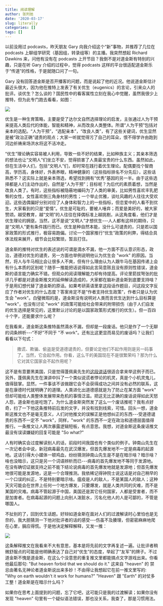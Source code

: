 ```yaml
---
title: 阅读理解
author: 张列弛
date: '2020-03-17'
slug: literally
categories: []
tags: []
---
```

以前没用过 podcasts，昨天朋友 Gary 向我介绍这个“新”事物，并推荐了几位在 podcasts 上聊组学研究（基因组，转录组等）的主播。我突然想起 Richard Dawkins 来，问他有没有在 podcasts 上开节目？我倒不是对道金斯有特别的兴趣，只是在听 Gary 介绍的过程中，觉得 podcasts 这样的平台很适配道金斯乐于“传道”的性格，于是就随口问了一句。   

Gary 没有回答道金斯是否开播客的问题，而是说起了他的近况。他说道金斯估计最近头很大，因为他在推特上发表了有关优生（eugenics）的言论，引来众人的批评。谈优生？怎么谈的？国民性中的看客属性立刻在我心中觉醒，虽然我很少上推特，但为此专门跑去看看，如图：

![](/images/dwakins.jpg)

优生是一种生育策略，主要是受了达尔文自然选择理论的启发，主张通过人为干预来提高人类后代的体能，智能和精神，从而改良人类整体。所谓“人为干预”包括对亲本的选配。“人为干预”，“选配亲本”，“改良人类”，有了这些关键词，优生显然是被“政治正确”谴责的观点；大家一听就觉得污了自己的耳朵，恨不得学许由跑到河边祈祷来场洪水将这不洁冲走。   

“优生”理论确实容易被人利用，导致一些不好的结果，比如种族主义；其亲本筛选的想法也让“文明人”们坐立不安，觉得损害了人类最宝贵的什么东西。虽然如此，但在生活中人们，包括“文明人”们，却时常在践行着优生理论。配偶要找个智商高，学历高，身体好，外表养眼，精神健康的（这些指标排名不分先后），这些话熟悉不？这实际上就是亲本筛选，希望找到拥有“优秀”基因的另一半。由于这些选择都是人们主动作出的，自然是“人为干预”；目标呢？为后代的素质着想，当然是改良人类了。有时，这些指标被隐蔽地编码为了人类的审美，比如男性喜欢丰乳肥臀的女性，女性喜欢倒三角身材的男性；一个举止优雅，谈吐风趣的人往往大受欢迎。这些选偶偏好分别对应了人身体和智力上的一些指标，但恋爱中的人看不到优生，大家看到的只是“爱情”。优生是可耻的，要被人唾弃；而爱是美好的，被大家赞颂。越受教育，越“文明”的人往往在择偶标准上越挑剔，从这角度看，他们才是优生理论的拥趸。当然，这不是说“文明人”才想优生---人人都有这样的期待，只是“文明人”更有条件践行而已。优生是种自然本能，没什么可谴责的，只是若以国家政策的形式推行，极容易跑偏。讨论一个国家推行“优生”政策的利弊，得结合具体法规来展开，细节会比较繁琐，暂且打住。    

道金斯的推特对优生的表述说的可谓是滴水不漏，他一方面不否认意识形态，政治，道德对优生的谴责，另一方面也举例说明他认为优生会 "work" 的原因。当然，将人与牛马相比会让很多人不爽，但有什么理由认为人跟牛马在基因传递上会有什么本质的区别呢？随手一推能把话说得如此言简意赅且没有原则性错误，道金斯的语言能力确实不错。但观众的阅读理解能力却有待提高。评论里箭拔弩张的批评几乎都是对道金斯推文的延伸解读造成的，大家都在脑补道金斯到底要支持啥？于是用幻想代替了道金斯的原话。如果考研英语里拿这段话作题目，问这段文字反应了作者对优生的什么态度？答案肯定不是“作者支持优生政策”，作者只是认为优生会   "work"。白璧微瑕的是，道金斯没有说明对人类而言优生达到什么目标算是 "work"，也没有讨论 "work" 的政策可能给社会带来的附带损伤（由于人们自发的优生选择是常见的，这里默认讨论的是以国家政策形式推行的优生）。但一百四十个字，还能要求什么呢？   

在我看来，道金斯这条推特虽然滴水不漏，但却是一段废话。他只是作了一个无聊的词条辨析---“不好”不同于 "不 work"。还有比这更显而易见的废话吗？让我们看看以下句式：

> 撒谎、欺骗、偷盗是受道德谴责的，但要论定他们不起作用则是另一码事了。当然，它会起作用。你看，这么干的美国现在不是很繁荣吗？那为什么它对其它国家会不起作用呢？   

这不是有意要黑美国，只是觉得蓬佩奥先生的[这段讲话](https://www.youtube.com/watch?v=DPt-zXn05ac)很适合拿来举这例子而已。另外，蓬佩奥先生在演讲中抖了一个类似说谎者悖论的机灵，真是个小机灵鬼儿，值得鼓掌。显然，一件事该不该做跟它会不会获得成功之间并没有必然的联系，这是在康德时代就明确了的道理。人类进化出道德感就是为了防止在某方面 "work" 但却可能给人类整体发展带来危机的事情泛滥。把这无比正确的废话说得如此天怒人怨，道金斯也是吃饱了。为什么道金斯突然发了这么一个废话推呢？我有点好奇，扫了一下他这条推特前后发的文字，并没有找到线索，可惜。回头一想，道金斯这推文也不是毫无意义，人们对他推文的误解正是他想纠正的东西---受道德谴责的东西不一定不 "work"，同样，"work" 的东西不一定在政治和道德层面值得推行。一条推文让人两次暴露逻辑短板，有点意思。我想，对道金斯这条废话推文最没有误读嫌疑的回复可能是 "So what?"     

人有时确实会过度解读别人的话，前段时间我国也有个类似的例子。钟南山先生在一次记者会中说，新冠病毒最先在武汉爆发，但首先爆发地不一定是病毒的起源地。这话引得大小媒体一顿鸡血，纷纷猜测钟南山先生是不是在暗示啥？暗示啥？啥也没暗示，这只是另一个词语辨析而已---病毒的首先爆发地不等同于发源地。在没有确切证据支持之前不能下结论说病毒的首先爆发地就是发源地；但首先爆发地很可能是发源地，这是一个合理推测。我依稀记得钟院士说这话是对自己稍早的一个口误的纠正，不是特别要暗示啥。瘟疫是人的敌人，不是某国人的敌人；这种天灾可能会在世界上任何一个地方爆发，只要爆发，就是人类共同的灾难，而不是某国的灾难。病毒不管起源于中国，美国还是其它任何国家，人都是受害者，而不是加害者。在病毒起源的问题上向别人泼脏水，污名化他人的人是可鄙的，不管是哪国人。    

不扯别的了，回到优生话题。好辩如道金斯在面对人们的过渡解读时心里怕也是无奈的，我大胆猜测一下他对批评者的话的感受---伤虽不及腠理，但密密麻麻地爬在心里，膈应得慌。于是他决定解释解释，又发一推：


![](/images/dks.jpg)

这条解释推文在我看来不大有意思，基本是将先前的文字再复述一遍。让批评者稍微舒服点的可能是他明确表达了自己对“优生”的态度，举起了“友军”的牌子。不过道金斯不愧是道金斯，在这么个没意思的重复推文里都能搞点文字游戏出来。你看他最后那句: "But heaven forbid that we should do it." 这来自 "heaven" 的 禁忌由著名无神论者道金斯说出来多妙！不由得让我想起它在前一推文里写的: "Why on earth wouldn't it work for humans?" "Heaven" 跟 "Earth" 的对仗多工整！道金斯是在暗示什么吗？    

如果你在思考上面提到的问题，忘了它吧，这可能只是我的过渡解读；如果你没有发现 "heaven" 句里有一个疑似语法错误，那也没关系，我查了，那是习惯用法。








